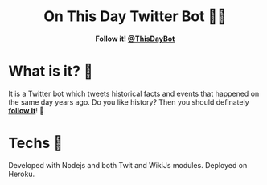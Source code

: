 <h1 align="center">On This Day Twitter Bot 🤖🔎</h1>
<p align="center"><b>Follow it! <a href="https://twitter.com/ThisDayBot" target="blank">@ThisDayBot</a></b></p>

# What is it? 🤔
It is a Twitter bot which tweets historical facts and events that happened on the same day years ago. Do you like history? Then you should definately <b><a href="https://twitter.com/ThisDayBot" target="blank">follow it</a></b>! 🤩

# Techs 🚀
Developed with Nodejs and both Twit and WikiJs modules. Deployed on Heroku.
